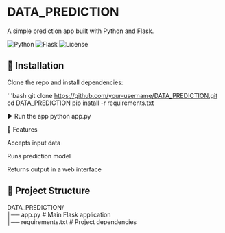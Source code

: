 # DATA_PREDICTION

A simple prediction app built with Python and Flask.

![Python](https://img.shields.io/badge/python-3.8%2B-blue)
![Flask](https://img.shields.io/badge/flask-2.x-lightgrey)
![License](https://img.shields.io/badge/license-MIT-green)

## 🚀 Installation
Clone the repo and install dependencies:

'''bash
git clone https://github.com/your-username/DATA_PREDICTION.git
cd DATA_PREDICTION
pip install -r requirements.txt


▶️ Run the app
python app.py

📌 Features

Accepts input data

Runs prediction model

Returns output in a web interface

## 📂 Project Structure

DATA_PREDICTION/  
│── app.py              # Main Flask application  
│── requirements.txt    # Project dependencies  

